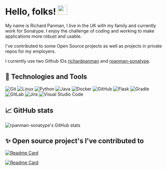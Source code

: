 <!-- https://towardsdatascience.com/build-a-stunning-readme-for-your-github-profile-9b80434fe5d7 -->
# Hello, folks! <img src="https://raw.githubusercontent.com/MartinHeinz/MartinHeinz/master/wave.gif" width="30px">

My name is Richard Panman, I live in the UK with my family and currently work for Sonatype. I enjoy the challenge of coding and working to make applications more robust and usable.

I've contributed to some Open Source projects as well as projects in private repos for my employers.

I currently use two Github IDs [richardpanman](https://github.com/richardpanman) and [rpanman-sonatype](https://github.com/rpanman-sonatype).

## 🔧 Technologies and Tools

![Git](https://img.shields.io/badge/git-%23F05033.svg?style=for-the-badge&logo=git&logoColor=white)
![Linux](https://img.shields.io/badge/Linux-FCC624?style=for-the-badge&logo=linux&logoColor=black)
![Python](https://img.shields.io/badge/python-3670A0?style=for-the-badge&logo=python&logoColor=ffdd54)
![Java](https://img.shields.io/badge/java-%23ED8B00.svg?style=for-the-badge&logo=java&logoColor=white)
![Docker](https://img.shields.io/badge/docker-%230db7ed.svg?style=for-the-badge&logo=docker&logoColor=white)
![GitHub](https://img.shields.io/badge/github-%23121011.svg?style=for-the-badge&logo=github&logoColor=white)
![Flask](https://img.shields.io/badge/flask-%23000.svg?style=for-the-badge&logo=flask&logoColor=white)
![Gradle](https://img.shields.io/badge/Gradle-02303A.svg?style=for-the-badge&logo=Gradle&logoColor=white)
![GitLab](https://img.shields.io/badge/gitlab-%23181717.svg?style=for-the-badge&logo=gitlab&logoColor=white)
![Jira](https://img.shields.io/badge/jira-%230A0FFF.svg?style=for-the-badge&logo=jira&logoColor=white)
![Visual Studio Code](https://img.shields.io/badge/Visual%20Studio%20Code-0078d7.svg?style=for-the-badge&logo=visual-studio-code&logoColor=white)

## 📈 GitHub stats

![rpanman-sonatype's GitHub stats](https://github-readme-stats.vercel.app/api?username=rpanman-sonatype&show_icons=true&theme=radical&show_owner=true&count_private=true)

## ✨ Open source project's I've contributed to

[![Readme Card](https://github-readme-stats.vercel.app/api/pin/?username=sonatype-nexus-community&repo=nexusiq-successmetrics&theme=radical)](https://github.com/sonatype-nexus-community/nexusiq-successmetrics)

[![Readme Card](https://github-readme-stats.vercel.app/api/pin/?username=sonatype-nexus-community&repo=vscode-iq-plugin&theme=radical)](https://github.com/sonatype-nexus-community/vscode-iq-plugin)